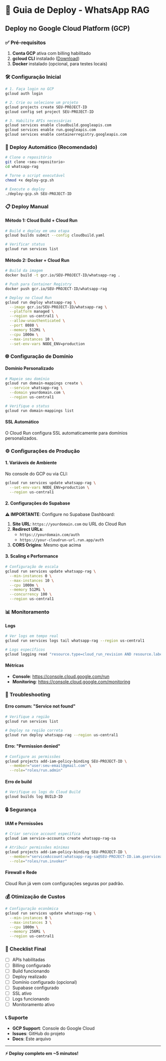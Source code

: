 # 🚀 Guia de Deploy - WhatsApp RAG

## Deploy no Google Cloud Platform (GCP)

### ✅ Pré-requisitos

1. **Conta GCP** ativa com billing habilitado
2. **gcloud CLI** instalado ([Download](https://cloud.google.com/sdk/docs/install))
3. **Docker** instalado (opcional, para testes locais)

### 🛠️ Configuração Inicial

```bash
# 1. Faça login no GCP
gcloud auth login

# 2. Crie ou selecione um projeto
gcloud projects create SEU-PROJECT-ID
gcloud config set project SEU-PROJECT-ID

# 3. Habilite APIs necessárias
gcloud services enable cloudbuild.googleapis.com
gcloud services enable run.googleapis.com
gcloud services enable containerregistry.googleapis.com
```

### 🚀 Deploy Automático (Recomendado)

```bash
# Clone o repositório
git clone <seu-repositorio>
cd whatsapp-rag

# Torne o script executável
chmod +x deploy-gcp.sh

# Execute o deploy
./deploy-gcp.sh SEU-PROJECT-ID
```

### 📋 Deploy Manual

#### Método 1: Cloud Build + Cloud Run

```bash
# Build e deploy em uma etapa
gcloud builds submit --config cloudbuild.yaml

# Verificar status
gcloud run services list
```

#### Método 2: Docker + Cloud Run

```bash
# Build da imagem
docker build -t gcr.io/SEU-PROJECT-ID/whatsapp-rag .

# Push para Container Registry
docker push gcr.io/SEU-PROJECT-ID/whatsapp-rag

# Deploy no Cloud Run
gcloud run deploy whatsapp-rag \
  --image gcr.io/SEU-PROJECT-ID/whatsapp-rag \
  --platform managed \
  --region us-central1 \
  --allow-unauthenticated \
  --port 8080 \
  --memory 512Mi \
  --cpu 1000m \
  --max-instances 10 \
  --set-env-vars NODE_ENV=production
```

### 🌐 Configuração de Domínio

#### Domínio Personalizado

```bash
# Mapeie seu domínio
gcloud run domain-mappings create \
  --service whatsapp-rag \
  --domain yourdomain.com \
  --region us-central1

# Verifique o status
gcloud run domain-mappings list
```

#### SSL Automático

O Cloud Run configura SSL automaticamente para domínios personalizados.

### ⚙️ Configurações de Produção

#### 1. Variáveis de Ambiente

No console do GCP ou via CLI:

```bash
gcloud run services update whatsapp-rag \
  --set-env-vars NODE_ENV=production \
  --region us-central1
```

#### 2. Configurações do Supabase

**⚠️ IMPORTANTE**: Configure no Supabase Dashboard:

1. **Site URL**: `https://yourdomain.com` ou URL do Cloud Run
2. **Redirect URLs**: 
   - `https://yourdomain.com/auth`
   - `https://your-cloudrun-url.run.app/auth`
3. **CORS Origins**: Mesmo que acima

#### 3. Scaling e Performance

```bash
# Configuração de escala
gcloud run services update whatsapp-rag \
  --min-instances 0 \
  --max-instances 10 \
  --cpu 1000m \
  --memory 512Mi \
  --concurrency 100 \
  --region us-central1
```

### 📊 Monitoramento

#### Logs

```bash
# Ver logs em tempo real
gcloud run services logs tail whatsapp-rag --region us-central1

# Logs específicos
gcloud logging read "resource.type=cloud_run_revision AND resource.labels.service_name=whatsapp-rag" --limit 50
```

#### Métricas

- **Console**: https://console.cloud.google.com/run
- **Monitoring**: https://console.cloud.google.com/monitoring

### 🔧 Troubleshooting

#### Erro comum: "Service not found"
```bash
# Verifique a região
gcloud run services list

# Deploy na região correta
gcloud run deploy whatsapp-rag --region us-central1
```

#### Erro: "Permission denied"
```bash
# Configure as permissões
gcloud projects add-iam-policy-binding SEU-PROJECT-ID \
  --member="user:seu-email@gmail.com" \
  --role="roles/run.admin"
```

#### Erro de build
```bash
# Verifique os logs do Cloud Build
gcloud builds log BUILD-ID
```

### 🔒 Segurança

#### IAM e Permissões

```bash
# Criar service account específica
gcloud iam service-accounts create whatsapp-rag-sa

# Atribuir permissões mínimas
gcloud projects add-iam-policy-binding SEU-PROJECT-ID \
  --member="serviceAccount:whatsapp-rag-sa@SEU-PROJECT-ID.iam.gserviceaccount.com" \
  --role="roles/run.invoker"
```

#### Firewall e Rede

Cloud Run já vem com configurações seguras por padrão.

### 💰 Otimização de Custos

```bash
# Configuração econômica
gcloud run services update whatsapp-rag \
  --min-instances 0 \
  --max-instances 3 \
  --cpu 1000m \
  --memory 256Mi \
  --region us-central1
```

### 🎯 Checklist Final

- [ ] APIs habilitadas
- [ ] Billing configurado
- [ ] Build funcionando
- [ ] Deploy realizado
- [ ] Domínio configurado (opcional)
- [ ] Supabase configurado
- [ ] SSL ativo
- [ ] Logs funcionando
- [ ] Monitoramento ativo

### 📞 Suporte

- **GCP Support**: Console do Google Cloud
- **Issues**: GitHub do projeto
- **Docs**: Este arquivo

---

**⚡ Deploy completo em ~5 minutos!**